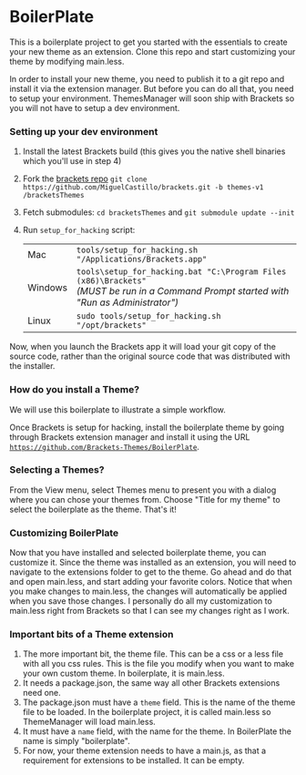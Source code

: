 BoilerPlate
===========

This is a boilerplate project to get you started with the essentials to create your new theme as an extension.  Clone this repo and start customizing your theme by modifying main.less.<br>

In order to install your new theme, you need to publish it to a git repo and install it via the extension manager.  But before you can do all that, you need to setup your environment.  ThemesManager will soon ship with Brackets so you will not have to setup a dev environment.

### Setting up your dev environment ###

1. Install the latest Brackets build (this gives you the native shell binaries which you'll use in step 4)
2. Fork the [brackets repo](https://github.com/MiguelCastillo/brackets/tree/themes-v1) `git clone https://github.com/MiguelCastillo/brackets.git -b themes-v1 /bracketsThemes`
3. Fetch submodules: `cd bracketsThemes` and `git submodule update --init`
4. Run `setup_for_hacking` script:

    |  |  |
    |---|---|
    | Mac | `tools/setup_for_hacking.sh "/Applications/Brackets.app"` |
    | Windows | `tools\setup_for_hacking.bat "C:\Program Files (x86)\Brackets"` <br>_(MUST be run in a Command Prompt started with "Run as Administrator")_ |
    | Linux | `sudo tools/setup_for_hacking.sh "/opt/brackets"` |

Now, when you launch the Brackets app it will load your git copy of the source code, rather than the original source code that was distributed with the installer.


### How do you install a Theme? ###

We will use this boilerplate to illustrate a simple workflow.<br>

Once Brackets is setup for hacking, install the boilerplate theme by going through Brackets extension manager and install it using the URL <code>https://github.com/Brackets-Themes/BoilerPlate</code>.

### Selecting a Themes? ###

From the View menu, select Themes menu to present you with a dialog where you can chose your themes from.  Choose "Title for my theme" to select the boilerplate as the theme.  That's it!

### Customizing BoilerPlate ###

Now that you have installed and selected boilerplate theme, you can customize it.  Since the theme was installed as an extension, you will need to navigate to the extensions folder to get to the theme.  Go ahead and do that and open main.less, and start adding your favorite colors.  Notice that when you make changes to main.less, the changes will automatically be applied when you save those changes. I personally do all my customization to main.less right from Brackets so that I can see my changes right as I work.

### Important bits of a Theme extension ###

1. The more important bit, the theme file.  This can be a css or a less file with all you css rules.  This is the file you modify when you want to make your own custom theme.  In boilerplate, it is main.less.
2. It needs a package.json, the same way all other Brackets extensions need one.
3. The package.json must have a <code>theme</code> field.  This is the name of the theme file to be loaded. In the boilerplate project, it is called main.less so ThemeManager will load main.less.
4. It must have a <code>name</code> field, with the name for the theme.  In BoilerPlate the name is simply "boilerplate".
5. For now, your theme extension needs to have a main.js, as that a requirement for extensions to be installed.  It can be empty.
 
